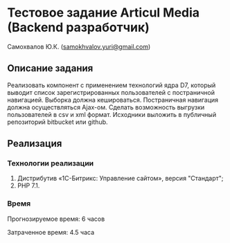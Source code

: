 # Тестовое задание Articul Media (Backend разработчик)
Самохвалов Ю.К. (samokhvalov.yuri@gmail.com)
## Описание задания
Реализовать компонент с применением технологий ядра D7, который выводит список зарегистрированных пользователей с постраничной навигацией. Выборка должна кешироваться. Постраничная навигация должна осуществляться Ajax-ом. Сделать возможность выгрузки пользователей в csv и xml формат.
Исходники выложить в публичный репозиторий bitbucket или github.

## Реализация

### Технологии реализации
1. Дистрибутив «1С-Битрикс: Управление сайтом», версия "Стандарт";
2. PHP 7.1.

### Время
Прогнозируемое время: 6 часов

Затраченное время: 4.5 часа
